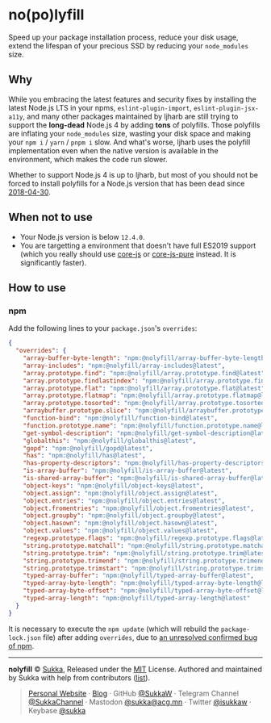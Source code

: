 # no(po)lyfill

Speed up your package installation process, reduce your disk usage, extend the lifespan of your precious SSD by reducing your `node_modules` size.

## Why

While you embracing the latest features and security fixes by installing the latest Node.js LTS in your npms, `eslint-plugin-import`, `eslint-plugin-jsx-a11y`, and many other packages maintained by ljharb are still trying to support the **long-dead** Node.js 4 by adding **tons** of polyfills. Those polyfills are inflating your `node_modules` size, wasting your disk space and making your `npm i` / `yarn` / `pnpm i` slow. And what's worse, ljharb uses the polyfill implementation even when the native version is available in the environment, which makes the code run slower.

Whether to support Node.js 4 is up to ljharb, but most of you should not be forced to install polyfills for a Node.js version that has been dead since [2018-04-30](https://github.com/nodejs/release).

## When not to use

- Your Node.js version is below `12.4.0`.
- You are targetting a environment that doesn't have full ES2019 support (which you really should use [core-js](https://github.com/zloirock/core-js) or [core-js-pure](https://github.com/zloirock/core-js) instead. It is significantly faster).

## How to use

### npm

Add the following lines to your `package.json`'s `overrides`:

```json
{
  "overrides": {
    "array-buffer-byte-length": "npm:@nolyfill/array-buffer-byte-length@latest",
    "array-includes": "npm:@nolyfill/array-includes@latest",
    "array.prototype.find": "npm:@nolyfill/array.prototype.find@latest",
    "array.prototype.findlastindex": "npm:@nolyfill/array.prototype.findlastindex@latest",
    "array.prototype.flat": "npm:@nolyfill/array.prototype.flat@latest",
    "array.prototype.flatmap": "npm:@nolyfill/array.prototype.flatmap@latest",
    "array.prototype.tosorted": "npm:@nolyfill/array.prototype.tosorted@latest",
    "arraybuffer.prototype.slice": "npm:@nolyfill/arraybuffer.prototype.slice@latest",
    "function-bind": "npm:@nolyfill/function-bind@latest",
    "function.prototype.name": "npm:@nolyfill/function.prototype.name@latest",
    "get-symbol-description": "npm:@nolyfill/get-symbol-description@latest",
    "globalthis": "npm:@nolyfill/globalthis@latest",
    "gopd": "npm:@nolyfill/gopd@latest",
    "has": "npm:@nolyfill/has@latest",
    "has-property-descriptors": "npm:@nolyfill/has-property-descriptors@latest",
    "is-array-buffer": "npm:@nolyfill/is-array-buffer@latest",
    "is-shared-array-buffer": "npm:@nolyfill/is-shared-array-buffer@latest",
    "object-keys": "npm:@nolyfill/object-keys@latest",
    "object.assign": "npm:@nolyfill/object.assign@latest",
    "object.entries": "npm:@nolyfill/object.entries@latest",
    "object.fromentries": "npm:@nolyfill/object.fromentries@latest",
    "object.groupby": "npm:@nolyfill/object.groupby@latest",
    "object.hasown": "npm:@nolyfill/object.hasown@latest",
    "object.values": "npm:@nolyfill/object.values@latest",
    "regexp.prototype.flags": "npm:@nolyfill/regexp.prototype.flags@latest",
    "string.prototype.matchall": "npm:@nolyfill/string.prototype.matchall@latest",
    "string.prototype.trim": "npm:@nolyfill/string.prototype.trim@latest",
    "string.prototype.trimend": "npm:@nolyfill/string.prototype.trimend@latest",
    "string.prototype.trimstart": "npm:@nolyfill/string.prototype.trimstart@latest",
    "typed-array-buffer": "npm:@nolyfill/typed-array-buffer@latest",
    "typed-array-byte-length": "npm:@nolyfill/typed-array-byte-length@latest",
    "typed-array-byte-offset": "npm:@nolyfill/typed-array-byte-offset@latest",
    "typed-array-length": "npm:@nolyfill/typed-array-length@latest"
  }
}
```

It is necessary to execute the `npm update` (which will rebuild the `package-lock.json` file) after adding `overrides`, due to [an unresolved confirmed bug of npm](https://github.com/npm/cli/issues/5850).

----

**nolyfill** © [Sukka](https://github.com/SukkaW), Released under the [MIT](./LICENSE) License.
Authored and maintained by Sukka with help from contributors ([list](https://github.com/SukkaW/nolyfill/graphs/contributors)).

> [Personal Website](https://skk.moe) · [Blog](https://blog.skk.moe) · GitHub [@SukkaW](https://github.com/SukkaW) · Telegram Channel [@SukkaChannel](https://t.me/SukkaChannel) · Mastodon [@sukka@acg.mn](https://acg.mn/@sukka) · Twitter [@isukkaw](https://twitter.com/isukkaw) · Keybase [@sukka](https://keybase.io/sukka)
